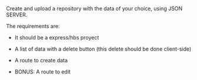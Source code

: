 Create and upload a repository with the data of your choice, using JSON SERVER.

The requirements are:

- It should be a express/hbs proyect

- A list of data with a delete button (this delete should be done client-side)

- A route to create data

- BONUS: A route to edit